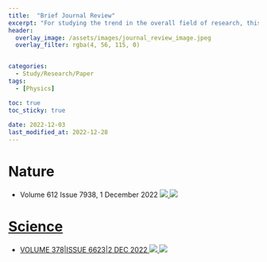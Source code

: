```yaml
---
title:  "Brief Journal Review"
excerpt: "For studying the trend in the overall field of research, this is the personal review after briefly studying the journal serires: Nature & Science"
header:
  overlay_image: /assets/images/journal_review_image.jpeg
  overlay_filter: rgba(4, 56, 115, 0)


categories:
  - Study/Research/Paper
tags:
  - [Physics]

toc: true
toc_sticky: true
 
date: 2022-12-03
last_modified_at: 2022-12-28
---
```


# Nature
- Volume 612 Issue 7938, 1 December 2022 <a href="https://www.science.org/toc/science/378/6623"><img src=https://img.shields.io/badge/Nature-Link-lightgrey> <img src="https://img.shields.io/badge/-In%20Progress-yellow"/>


# Science
- VOLUME 378\|ISSUE 6623\|2 DEC 2022 <a href="https://www.science.org/toc/science/378/6623"><img src=https://img.shields.io/badge/Science-Link-lightgrey> <img src="https://img.shields.io/badge/-In%20Progress-yellow"/>
